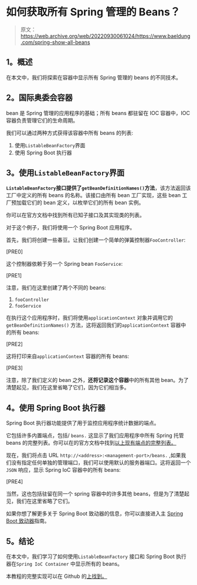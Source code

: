 # 如何获取所有 Spring 管理的 Beans？

> 原文：<https://web.archive.org/web/20220930061024/https://www.baeldung.com/spring-show-all-beans>

## **1。概述**

在本文中，我们将探索在容器中显示所有 Spring 管理的 beans 的不同技术。

## **2。国际奥委会容器**

bean 是 Spring 管理的应用程序的基础；所有 beans 都驻留在 IOC 容器中，IOC 容器负责管理它们的生命周期。

我们可以通过两种方式获得该容器中所有 beans 的列表:

1.  使用`ListableBeanFactory`界面
2.  使用 Spring Boot 执行器

## **3。使用`ListableBeanFactory`界面**

**`ListableBeanFactory`接口提供了`getBeanDefinitionNames()`方法**，该方法返回该工厂中定义的所有 beans 的名称。该接口由所有 bean 工厂实现，这些 bean 工厂预加载它们的 bean 定义，以枚举它们的所有 bean 实例。

你可以在官方文档中找到所有已知子接口及其实现类的列表。

对于这个例子，我们将使用一个 Spring Boot 应用程序。

首先，我们将创建一些春豆。让我们创建一个简单的弹簧控制器`FooController`:

[PRE0]

这个控制器依赖于另一个 Spring bean `FooService`:

[PRE1]

注意，我们在这里创建了两个不同的 beans:

1.  `fooController`
2.  `fooService`

在执行这个应用程序时，我们将使用`applicationContext` 对象并调用它的`getBeanDefinitionNames()` 方法，这将返回我们的`applicationContext` 容器中的所有 beans:

[PRE2]

这将打印来自`applicationContext` 容器的所有 beans:

[PRE3]

注意，除了我们定义的 bean 之外，**还将记录这个容器**中的所有其他 bean。为了清楚起见，我们在这里省略了它们，因为它们相当多。

## **4。使用 Spring Boot 执行器**

Spring Boot 执行器功能提供了用于监控应用程序统计数据的端点。

它包括许多内置端点，包括/ `beans.` 这显示了我们应用程序中所有 Spring 托管 beans 的完整列表。你可以在的官方文档中找到[以上现有端点的完整列表。](https://web.archive.org/web/20220526055346/https://docs.spring.io/spring-boot/docs/current/reference/htmlsingle/#production-ready-endpoints)

现在，我们将点击 URL `http://<address>:<management-port>/beans.` ,如果我们没有指定任何单独的管理端口，我们可以使用默认的服务器端口。这将返回一个`JSON` 响应，显示 Spring IoC 容器中的所有 beans:

[PRE4]

当然，这也包括驻留在同一个 spring 容器中的许多其他 beans，但是为了清楚起见，我们在这里省略了它们。

如果你想了解更多关于 Spring Boot 致动器的信息，你可以直接进入主 [Spring Boot 致动器](/web/20220526055346/https://www.baeldung.com/spring-boot-actuators)指南。

## **5。结论**

在本文中，我们学习了如何使用`ListableBeanFactory` 接口和 Spring Boot 执行器在`Spring IoC Container` 中显示所有的 beans。

本教程的完整实现可以在 Github 的[上找到。](https://web.archive.org/web/20220526055346/https://github.com/eugenp/tutorials/tree/master/spring-boot-modules/spring-boot-di)